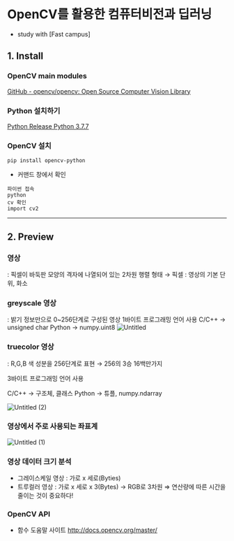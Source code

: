# OpenCV를 활용한 컴퓨터비전과 딥러닝
- study with [Fast campus]
## 1. Install
### OpenCV main modules
[GitHub - opencv/opencv: Open Source Computer Vision Library](https://github.com/opencv/opencv)

### Python 설치하기

[Python Release Python 3.7.7](https://www.python.org/downloads/release/python-377/)

### OpenCV 설치

```shell
pip install opencv-python
```

- 커맨드 창에서 확인

```shell
파이썬 접속
python
cv 확인
import cv2
```
---

## 2. Preview
### 영상

: 픽셀이 바둑판 모양의 격자에 나열되어 있는 2차원 행렬 형태
→ 픽셀 : 영상의 기본 단위, 화소

### greyscale 영상

 : 밝기 정보만으로 0~256단계로 구성된 영상
1바이트 프로그래밍 언어 사용
C/C++ → unsigned char
Python → numpy.uint8
![Untitled](https://user-images.githubusercontent.com/47807421/136975135-0ca699a6-a4ab-4344-a397-328296da6dfe.png)

### truecolor 영상

 :  R,G,B 색 성분을 256단계로 표현 → 256의 3승 16백만가지

3바이트 프로그래밍 언어 사용

C/C++ → 구조체, 클래스
Python → 튜플, numpy.ndarray

![Untitled (2)](https://user-images.githubusercontent.com/47807421/136975278-466d96fd-a89c-432a-9c02-0bce7b9c464d.png)

### 영상에서 주로 사용되는 좌표계
![Untitled (1)](https://user-images.githubusercontent.com/47807421/136975432-44c457b0-1e21-4610-9367-efc806f95c37.png)

### 영상 데이터 크기 분석

- 그레이스케일 영상 : 가로 x 세로(Byties)
- 트루컬러 영상 : 가로 x 세로 x 3(Bytes) → RGB로 3차원
⇒ 연산량에 따른 시간을 줄이는 것이 중요하다!

### OpenCV API 
- 함수 도움말 사이트
http://docs.opencv.org/master/

